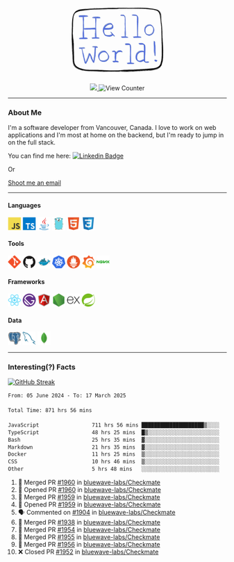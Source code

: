 <div align="center">
    <img src="./img/hello_world.webp" height="200px" width="">
    <div>
        <a href="https://www.linkedin.com/in/ajhollid">
            <img src="https://img.shields.io/badge/LinkedIn-blue"/>
        </a>
        <img src="https://komarev.com/ghpvc/?username=ajhollid&color=yellow" alt="View Counter">
    </div>
</div>

---

### About Me

I'm a software developer from Vancouver, Canada. I love to work on web applications and I'm most at home on the backend, but I'm ready to jump in on the full stack.

You can find me here: [![Linkedin Badge](https://img.shields.io/badge/-ajhollid-blue?style=flat&logo=Linkedin&logoColor=white)](https://www.linkedin.com/in/ajhollid)

Or

[Shoot me an email](mailto:ajhollid@gmail.com)

---

#### Languages

<div>
    <img src="./img/devicons/javascript-original.svg" width=30 height=30 alt="JavaScript">
    <img src="/img/devicons/typescript-original.svg" width=30 height=30 alt="TypeScript">
    <img src="./img/devicons/java-original.svg" width=30 height=30 alt="Java">
    <img src="./img/devicons/go-original.svg" width=30 height=30 alt="Golang">
    <img src="./img/devicons/html5-original.svg" width=30 height=30 alt="HTML 5">
    <img src="./img/devicons/css3-original.svg" width=30 height=30 alt="CSS 3">
</div>

#### Tools

<div>
    <img src="./img/devicons/git-original.svg" width=30 height=30 alt="Git">
    <img src="./img/devicons/github-original.svg" width=30 height=30 alt="Github">
    <img src="./img/devicons/docker-original.svg" width=30 
    height=30 alt="Docker">
    <img src="./img/devicons/kubernetes-original.svg" width=30 height=30 alt="K8">
    <img src="./img/devicons/prometheus-original.svg" width=30 height=30 alt="Prometheus">
    <img src="./img/devicons/grafana-original.svg" width=30 height=30 alt="Grafana">
    <img src="./img/devicons/nginx-original.svg" width=30 height=30 alt="Nginx">
</div>

#### Frameworks

<div>
    <img src="./img/devicons/react-original.svg" width=30 height=30 alt="React">
    <img src="./img/devicons/gatsby-original.svg" width=30 height=30 alt="Gatsby">
    <img src="./img/devicons/angularjs-original.svg" width=30 height=30 alt="AngularJS">
    <img src="./img/devicons/nodejs-original.svg" width=30 height=30 alt="NodeJS">
    <img src="./img/devicons/express-original.svg" width=30 height=30 alt="Express">
    <img src="./img/devicons/spring-original.svg" width=30 height=30 alt="Spring">
</div>

#### Data

<div>
    <img src="./img/devicons/postgresql-original.svg" width=30 height=30 alt="Postgresql">
    <img src="./img/devicons/mysql-original.svg" width=30 height=30 alt="Mysql">
    <img src="./img/devicons/mongodb-original.svg" width=30 height=30 alt="MongoDB">
</div>

---

### Interesting(?) Facts

[![GitHub Streak](http://github-readme-streak-stats.herokuapp.com?user=ajhollid)](https://git.io/streak-stats)

 <!--START_SECTION:waka-->

```txt
From: 05 June 2024 - To: 17 March 2025

Total Time: 871 hrs 56 mins

JavaScript                 711 hrs 56 mins ████████████████████▒░░░░   81.11 %
TypeScript                 48 hrs 25 mins  █▒░░░░░░░░░░░░░░░░░░░░░░░   05.52 %
Bash                       25 hrs 35 mins  ▓░░░░░░░░░░░░░░░░░░░░░░░░   02.92 %
Markdown                   21 hrs 35 mins  ▓░░░░░░░░░░░░░░░░░░░░░░░░   02.46 %
Docker                     11 hrs 25 mins  ▒░░░░░░░░░░░░░░░░░░░░░░░░   01.30 %
CSS                        10 hrs 46 mins  ▒░░░░░░░░░░░░░░░░░░░░░░░░   01.23 %
Other                      5 hrs 48 mins   ░░░░░░░░░░░░░░░░░░░░░░░░░   00.66 %
```

<!--END_SECTION:waka-->


<!--START_SECTION:activity-->
1. 🎉 Merged PR [#1960](https://github.com/bluewave-labs/Checkmate/pull/1960) in [bluewave-labs/Checkmate](https://github.com/bluewave-labs/Checkmate)
2. 💪 Opened PR [#1960](https://github.com/bluewave-labs/Checkmate/pull/1960) in [bluewave-labs/Checkmate](https://github.com/bluewave-labs/Checkmate)
3. 🎉 Merged PR [#1959](https://github.com/bluewave-labs/Checkmate/pull/1959) in [bluewave-labs/Checkmate](https://github.com/bluewave-labs/Checkmate)
4. 💪 Opened PR [#1959](https://github.com/bluewave-labs/Checkmate/pull/1959) in [bluewave-labs/Checkmate](https://github.com/bluewave-labs/Checkmate)
5. 🗣 Commented on [#1904](https://github.com/bluewave-labs/Checkmate/pull/1904#issuecomment-2733961248) in [bluewave-labs/Checkmate](https://github.com/bluewave-labs/Checkmate)
6. 🎉 Merged PR [#1938](https://github.com/bluewave-labs/Checkmate/pull/1938) in [bluewave-labs/Checkmate](https://github.com/bluewave-labs/Checkmate)
7. 🎉 Merged PR [#1954](https://github.com/bluewave-labs/Checkmate/pull/1954) in [bluewave-labs/Checkmate](https://github.com/bluewave-labs/Checkmate)
8. 🎉 Merged PR [#1955](https://github.com/bluewave-labs/Checkmate/pull/1955) in [bluewave-labs/Checkmate](https://github.com/bluewave-labs/Checkmate)
9. 🎉 Merged PR [#1956](https://github.com/bluewave-labs/Checkmate/pull/1956) in [bluewave-labs/Checkmate](https://github.com/bluewave-labs/Checkmate)
10. ❌ Closed PR [#1952](https://github.com/bluewave-labs/Checkmate/pull/1952) in [bluewave-labs/Checkmate](https://github.com/bluewave-labs/Checkmate)
<!--END_SECTION:activity-->
